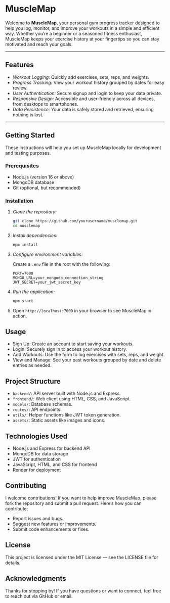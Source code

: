 # MuscleMap

Welcome to **MuscleMap**, your personal gym progress tracker designed to help you log, monitor, and improve your workouts in a simple and efficient way. Whether you’re a beginner or a seasoned fitness enthusiast, MuscleMap keeps your exercise history at your fingertips so you can stay motivated and reach your goals.

***

## Features

- *Workout Logging:* Quickly add exercises, sets, reps, and weights.
- *Progress Tracking:* View your workout history grouped by dates for easy review.
- *User Authentication:* Secure signup and login to keep your data private.
- *Responsive Design:* Accessible and user-friendly across all devices, from desktops to smartphones. 
- *Data Persistence:* Your data is safely stored and retrieved, ensuring nothing is lost.

***

## Getting Started

These instructions will help you set up MuscleMap locally for development and testing purposes.

### Prerequisites

- Node.js (version 16 or above)
- MongoDB database
- Git (optional, but recommended)

### Installation

1. *Clone the repository:*

   ```bash
   git clone https://github.com/yourusername/musclemap.git
   cd musclemap
   ```

2. *Install dependencies:*

   ```bash
   npm install
   ```

3. *Configure environment variables:*

   Create a `.env` file in the root with the following:

   ```
   PORT=7000
   MONGO_URL=your_mongodb_connection_string
   JWT_SECRET=your_jwt_secret_key
   ```

4. *Run the application:*

   ```bash
   npm start
   ```

5. Open `http://localhost:7000` in your browser to see MuscleMap in action.


## Usage

- Sign Up: Create an account to start saving your workouts.
- Login: Securely sign in to access your workout history.
- Add Workouts: Use the form to log exercises with sets, reps, and weight.
- View and Manage: See your past workouts grouped by date and delete entries as needed.



## Project Structure

- `backend/`: API server built with Node.js and Express.
- `frontend/`: Web client using HTML, CSS, and JavaScript.
- `models/`: Database schemas.
- `routes/`: API endpoints.
- `utils/`: Helper functions like JWT token generation.
- `assets/`: Static assets like images and icons.

## Technologies Used

- Node.js and Express for backend API
- MongoDB for data storage
- JWT for authentication
- JavaScript, HTML, and CSS for frontend
- Render for deployment

## Contributing

I welcome contributions! If you want to help improve MuscleMap, please fork the repository and submit a pull request. Here’s how you can contribute:

- Report issues and bugs.
- Suggest new features or improvements.
- Submit code enhancements or fixes.

## License

This project is licensed under the MIT License — see the LICENSE file for details.

## Acknowledgments

Thanks for stopping by! If you have questions or want to connect, feel free to reach out via GitHub or email.

